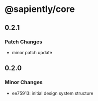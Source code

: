 # @sapiently/core

## 0.2.1

### Patch Changes

- minor patch update

## 0.2.0

### Minor Changes

- ee75913: initial design system structure
